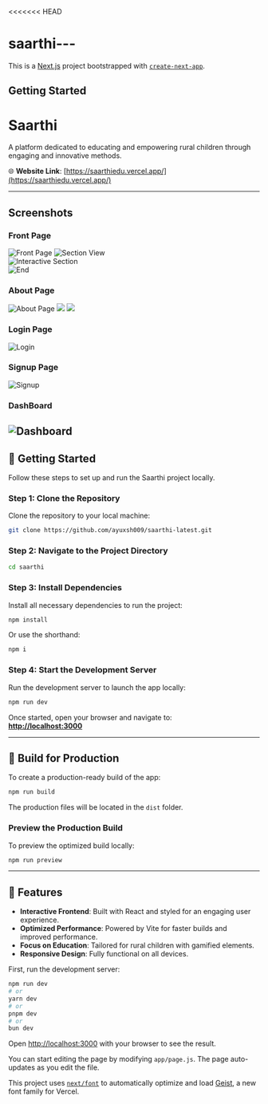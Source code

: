 <<<<<<< HEAD
# saarthi---
This is a [Next.js](https://nextjs.org) project bootstrapped with [`create-next-app`](https://github.com/vercel/next.js/tree/canary/packages/create-next-app).

## Getting Started

# Saarthi

A platform dedicated to educating and empowering rural children through engaging and innovative methods.  

🌐 **Website Link**: [https://saarthiedu.vercel.app/](https://saarthiedu.vercel.app/)  

---

## Screenshots  

### Front Page  
![Front Page](image-9.png) 
![Section View](image-10.png)  
![Interactive Section](image-11.png)  
![End](image-12.png)

### About Page  
![About Page](image-13.png) 
![](image-14.png)
![](image-15.png)

### Login Page
![Login](image-6.png)
### Signup Page
![Signup](image-7.png)

### DashBoard
![Dashboard](image-16.png)
---


## 🚀 Getting Started  

Follow these steps to set up and run the Saarthi project locally.

### Step 1: Clone the Repository  
Clone the repository to your local machine:  
```bash
git clone https://github.com/ayuxsh009/saarthi-latest.git
```  

### Step 2: Navigate to the Project Directory  
```bash
cd saarthi
```  

### Step 3: Install Dependencies  
Install all necessary dependencies to run the project:  
```bash
npm install
```
Or use the shorthand:  
```bash
npm i
```

### Step 4: Start the Development Server  
Run the development server to launch the app locally:  
```bash
npm run dev
```  

Once started, open your browser and navigate to:  
**[http://localhost:3000](http://localhost:3000)**  

---

## 🔧 Build for Production  
To create a production-ready build of the app:  
```bash
npm run build
```  

The production files will be located in the `dist` folder.  

### Preview the Production Build  
To preview the optimized build locally:  
```bash
npm run preview
```  

---




## 🌟 Features  

- **Interactive Frontend**: Built with React and styled for an engaging user experience.  
- **Optimized Performance**: Powered by Vite for faster builds and improved performance.  
- **Focus on Education**: Tailored for rural children with gamified elements.  
- **Responsive Design**: Fully functional on all devices.  

First, run the development server:

```bash
npm run dev
# or
yarn dev
# or
pnpm dev
# or
bun dev
```

Open [http://localhost:3000](http://localhost:3000) with your browser to see the result.

You can start editing the page by modifying `app/page.js`. The page auto-updates as you edit the file.

This project uses [`next/font`](https://nextjs.org/docs/app/building-your-application/optimizing/fonts) to automatically optimize and load [Geist](https://vercel.com/font), a new font family for Vercel.


